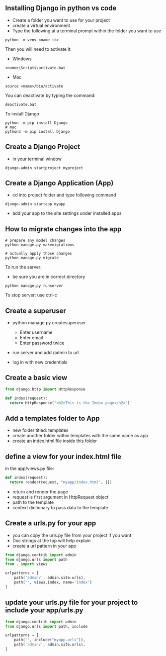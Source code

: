 ## Installing Django in python vs code
- Create a folder you want to use for your project
- create a virtual environment
- Type the following at a terminal prompt within the folder you want to use
```
python -m venv <name it>
```

Then you will need to activate it:
- Windows
```
<name>\Scripts\activate.bat
```
- Mac
```
source <name>/bin/activate
```
You can deactivate by typing the command:
```
deactivate.bat
```
To install Django
```
python -m pip install Django
# mac
python3 -m pip install Django
```

## Create a Django Project
- in your terminal window
```
django-admin startproject myproject
```
## Create a Django Application (App)
- cd into project folder and type following command
```
django-admin startapp myapp
```
- add your app to the site settings under installed apps

## How to migrate changes into the app
```
# prepare any model changes
python manage.py makemigrations

# actually apply those changes  
python manage.py migrate
```

To run the server:
- be sure you are in correct directory
```
python manage.py runserver
```

To stop server: use ctrl-c

## Create a superuser
- python manage.py createsuperuser
  - Enter username
  - Enter email
  - Enter password twice

- run server and add /admin to url
- log in with new credentials

## Create a basic view
```py
from django.http import HttpResponse

def index(request):
  return HttpResponse("<h2>This is the Index page</h2>")
```

## Add a templates folder to App
- new folder titled: templates
- create another folder within templates with the same name as app
- create an index.html file inside this folder

## define a view for your index.html file
in the app/views.py file:
```py
def index(request):
  return render(request, "myapp/index.html", {})
```
- return and render the page
- request is first argument in HttpRequest object
- path to the template
- context dictionary to pass data to the template

## Create a urls.py for your app
- you can copy the urls.py file from your project if you want
- Doc strings at the top will help explain
- create a url pattern in your app
```py
from django.contrib import admin
from django.urls import path
from . import views

urlpatterns = [
    path('admin/', admin.site.urls),
    path('', views.index, name='index')
]
```

## update your urls.py file for your project to include your app/urls.py
```py
from django.contrib import admin
from django.urls import path, include

urlpatterns = [
    path('', include("myapp.urls")),
    path('admin/', admin.site.urls),
]
```
